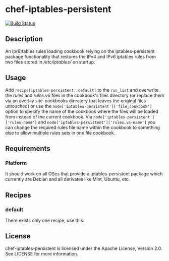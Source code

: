 # chef-iptables-persistent

[![Build Status](https://travis-ci.org/cmur2/chef-iptables-persistent.png)](https://travis-ci.org/cmur2/chef-iptables-persistent)

## Description

An ip(6)tables rules loading cookbook relying on the iptables-persistent package functionality that restores the IPv4 and IPv6 iptables rules from two files stored in */etc/iptables/* on startup.

## Usage

Add `recipe[iptables-persistent::default]` to the `run_list` and overwrite the *rules* and *rules.v6* files in the cookbook's files directory (or replace them via an overlay site-cookbooks directory that leaves the original files untouched) or use the `node['iptables-persistent']['file_cookbook']` option to specify the name of the cookbook where the files will be loaded from instead of the current cookbook. Via `node['iptables-persistent']['rules-name']` and `node['iptables-persistent']['rules.v6-name']` you can change the required rules file name within the cookbook to something else to allow multiple rules sets in one file cookbook.

## Requirements

### Platform

It should work on all OSes that provide a iptables-persistent package which currently are Debian and all derivates like Mint, Ubuntu, etc.

## Recipes

### default

There exists only one recipe, use this.

## License

chef-iptables-persistent is licensed under the Apache License, Version 2.0. See LICENSE for more information.
